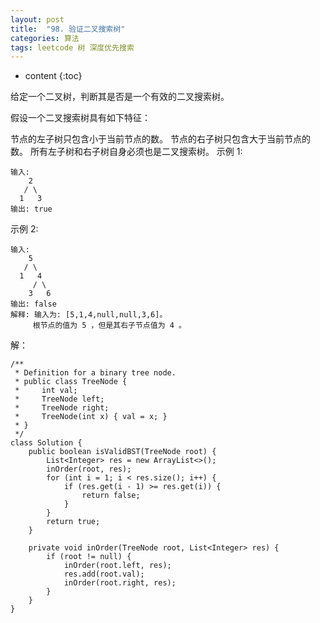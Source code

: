 ```yaml
---
layout: post
title:  "98. 验证二叉搜索树"
categories: 算法
tags: leetcode 树 深度优先搜索
---
```


* content
{:toc}

<!--more-->

给定一个二叉树，判断其是否是一个有效的二叉搜索树。

假设一个二叉搜索树具有如下特征：

节点的左子树只包含小于当前节点的数。
节点的右子树只包含大于当前节点的数。
所有左子树和右子树自身必须也是二叉搜索树。
示例 1:

```
输入:
    2
   / \
  1   3
输出: true
```

示例 2:

```
输入:
    5
   / \
  1   4
     / \
    3   6
输出: false
解释: 输入为: [5,1,4,null,null,3,6]。
     根节点的值为 5 ，但是其右子节点值为 4 。
```

解：

```
/**
 * Definition for a binary tree node.
 * public class TreeNode {
 *     int val;
 *     TreeNode left;
 *     TreeNode right;
 *     TreeNode(int x) { val = x; }
 * }
 */
class Solution {
    public boolean isValidBST(TreeNode root) {
        List<Integer> res = new ArrayList<>();
        inOrder(root, res);
        for (int i = 1; i < res.size(); i++) {
            if (res.get(i - 1) >= res.get(i)) {
                return false;
            }
        }
        return true;
    }

    private void inOrder(TreeNode root, List<Integer> res) {
        if (root != null) {
            inOrder(root.left, res);
            res.add(root.val);
            inOrder(root.right, res);
        }
    }
}
```
